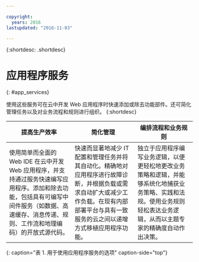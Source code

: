 ```yaml
---

copyright:
  years: 2016
lastupdated: "2016-11-03"

---
```



{:shortdesc: .shortdesc}

# 应用程序服务
{: #app_services}

使用这些服务可在云中开发 Web 应用程序时快速添加或除去功能部件。还可简化管理任务以及对业务流程和规则进行组织。
{:shortdesc}


提高生产效率 | 简化管理 | 编排流程和业务规则
--- | --- | ---
使用简单而全面的 Web IDE 在云中开发 Web 应用程序，并支持通过服务快速编写应用程序。添加和除去功能，包括具有可编写中间件服务（如数据、高速缓存、消息传递、规则、工作流和地理编码）的开放式源代码。 | 快速而显著地减少 IT 配置和管理任务并将其自动化。精确地对应用程序进行故障诊断，并根据负载或需求自动扩大或减少工作负载。在现有内部部署平台与具有一致服务的云之间以递增方式移植应用程序功能。 | 独立于应用程序编写业务逻辑，以便更轻松地更改业务策略和逻辑，并能够系统化地捕获业务策略、实践和法规。使用业务规则轻松表达业务逻辑，从而以主题专家的精确度自动作出决策。
{: caption="表 1. 用于使用应用程序服务的选项" caption-side="top"}
